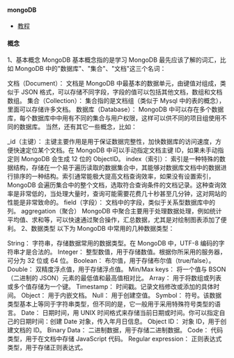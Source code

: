 #### mongoDB
* [教程](http://www.mydlq.club/article/85/)

#### 概念
1、基本概念
MongoDB 基本概念指的是学习 MongoDB 最先应该了解的词汇，比如 MongoDB 中的"数据库"、"集合"、"文档"这三个名词：

文档（Document）： 文档是 MongoDB 中最基本的数据单元，由键值对组成，类似于 JSON 格式，可以存储不同字段，字段的值可以包括其他文档，数组和文档数组。
集合（Collection）： 集合指的是文档组（类似于 Mysql 中的表的概念），里面可以存储许多文档。
数据库（Database）： MongoDB 中可以存在多个数据库，每个数据库中中用有不同的集合与用户权限，这样可以供不同的项目组使用不同的数据库。
当然，还有其它一些概念，比如：

_id（主键）： 主键主要作用是用于保证数据完整性，加快数据库的访问速度，方便快速定位某个文档。在 MongoDB 中可以手动指定文档主键 ID，如果未手动指定则 MongoDB 会生成 12 位的 ObjectID。
index（索引）： 索引是一种特殊的数据结构，存储在一个易于遍历读取的数据集合中，其能够对数据库文档中的数据进行排序的一种结构。索引通常能极大提高文档查询效率，如果没有设置索引，MongoDB 会遍历集合中的整个文档，选取符合查询条件的文档记录。这种查询效率是非常低的，当处理大量时，查询可能需要花费几十秒甚至几分钟，这对网站的性能是非常致命的。
field（字段）： 文档中的字段，类似于关系型数据库中的列。
aggregation（聚合） MongoDB 中聚合主要用于处理数据处理，例如统计平均值、求和等，可以快速通过聚合操作，汇总数据，尤其是对绘制图表添加了便利。
2、数据类型
以下为 MongoDB 中常用的几种数据类型：

String： 字符串，存储数据常用的数据类型。在 MongoDB 中，UTF-8 编码的字符串才是合法的。
Integer： 整型数值，用于存储数值。根据你所采用的服务器，可分为 32 位或 64 位。
Boolean： 布尔值，用于存储布尔值（true/false）。
Double： 双精度浮点值，用于存储浮点值。
Min/Max keys： 将一个值与 BSON（二进制的 JSON）元素的最低值和最高值相对比。
Array： 用于将数组或列表或多个值存储为一个键。
Timestamp： 时间戳。记录文档修改或添加的具体时间。
Object： 用于内嵌文档。
Null： 用于创建空值。
Symbol： 符号。该数据类型基本上等同于字符串类型，但不同的是，它一般用于采用特殊符号类型的语言。
Date： 日期时间，用 UNIX 时间格式来存储当前日期或时间。你可以指定自己的日期时间：创建 Date 对象，传入年月日信息。
Object ID： 对象 ID，用于创建文档的 ID。
Binary Data： 二进制数据，用于存储二进制数据。
Code： 代码类型，用于在文档中存储 JavaScript 代码。
Regular expression： 正则表达式类型，用于存储正则表达式。